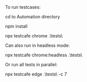 To run testcases:

cd to Automation directory

npm install

npx testcafe chrome .\tests\

Can also run in headless mode:

npx testcafe chrome:headless .\tests\

Or run all tests in parallel:

npx testcafe edge .\tests\ -c 7
